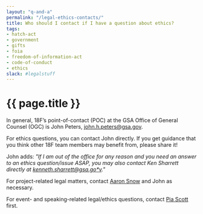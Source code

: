 ```yaml
---
layout: "q-and-a"
permalink: "/legal-ethics-contacts/"
title: Who should I contact if I have a question about ethics?
tags:
- hatch-act
- government
- gifts
- foia
- freedom-of-information-act
- code-of-conduct
- ethics
slack: #legalstuff
---
```

# {{ page.title }}


In general, 18F’s point-of-contact (POC) at the GSA Office of General Counsel (OGC) is John Peters, [john.h.peters@gsa.gov](mailto:john.h.peters@gsa.gov).

For ethics questions, you can contact John directly. If you get guidance that you think other 18F team members may benefit from, please share it!

John adds: *"If I am out of the office for any reason and you need an answer to an ethics question/issue ASAP, you may also contact Ken Sharrett directly at [kenneth.sharrett@gsa.go*v](mailto:kenneth.sharrett@gsa.gov)."*

For project-related legal matters, contact [Aaron Snow](mailto:aaron.snow@gsa.gov) and John as necessary.

For event- and speaking-related legal/ethics questions, contact [Pia Scott](mailto:pia.scott@gsa.gov) first.
